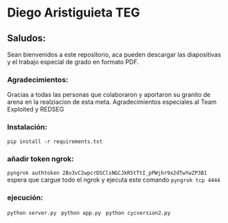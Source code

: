 # Diego Aristiguieta TEG


## Saludos:

Sean bienvenidos a este repositorio, aca pueden descargar las diapositivas y 
el trabajo especial de grado en formato PDF.

### Agradecimientos:

Gracias a todas las personas que colaboraron y aportaron su granito de arena en la realziacion de esta meta.
Agradecimientos especiales al Team Exploited y REDSEG

### Instalación:

`pip install -r requirements.txt`


### añadir token ngrok:
 
 ` pyngrok authtoken 2Bv3vC2wpcrDSClsNGCJkR5tTtI_pPWjhr9x2dTwYwZP3B1 ` espera que cargue todo el ngrok y ejecuta este comando 
 `pyngrok tcp 4444`

### ejecución:

`python server.py `
`python app.py `
`python cycversion2.py `



